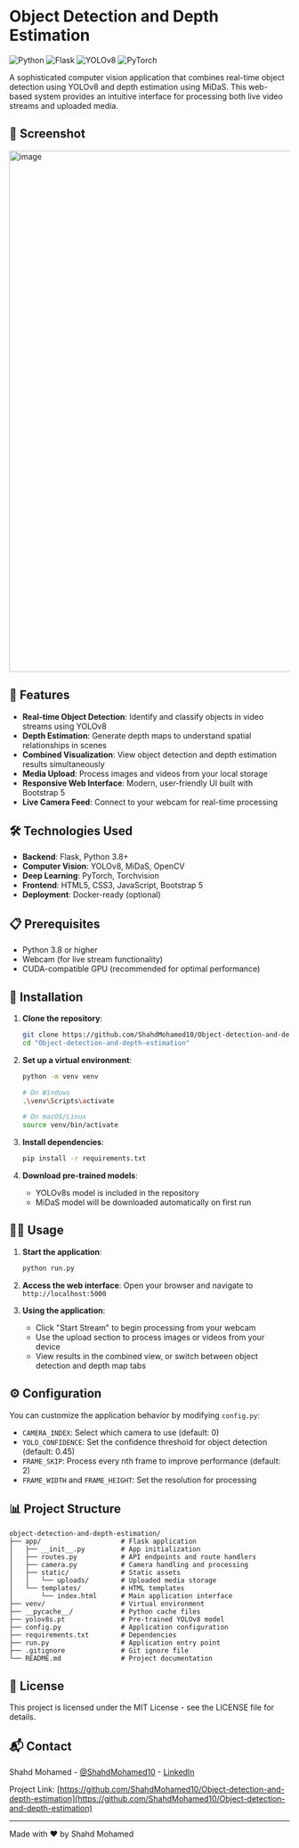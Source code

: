 # Object Detection and Depth Estimation

![Python](https://img.shields.io/badge/Python-3.8+-blue.svg)
![Flask](https://img.shields.io/badge/Flask-2.3.3-green.svg)
![YOLOv8](https://img.shields.io/badge/YOLOv8-8.0.196-red.svg)
![PyTorch](https://img.shields.io/badge/PyTorch-2.2.1-orange.svg)

A sophisticated computer vision application that combines real-time object detection using YOLOv8 and depth estimation using MiDaS. This web-based system provides an intuitive interface for processing both live video streams and uploaded media.

## 📸 Screenshot
<img width="935" alt="image" src="https://github.com/user-attachments/assets/4311030e-b598-4776-af64-4790dde4cafd" />



## 🌟 Features

- **Real-time Object Detection**: Identify and classify objects in video streams using YOLOv8
- **Depth Estimation**: Generate depth maps to understand spatial relationships in scenes
- **Combined Visualization**: View object detection and depth estimation results simultaneously
- **Media Upload**: Process images and videos from your local storage
- **Responsive Web Interface**: Modern, user-friendly UI built with Bootstrap 5
- **Live Camera Feed**: Connect to your webcam for real-time processing

## 🛠️ Technologies Used

- **Backend**: Flask, Python 3.8+
- **Computer Vision**: YOLOv8, MiDaS, OpenCV
- **Deep Learning**: PyTorch, Torchvision
- **Frontend**: HTML5, CSS3, JavaScript, Bootstrap 5
- **Deployment**: Docker-ready (optional)

## 📋 Prerequisites

- Python 3.8 or higher
- Webcam (for live stream functionality)
- CUDA-compatible GPU (recommended for optimal performance)

## 🚀 Installation

1. **Clone the repository**:
   ```bash
   git clone https://github.com/ShahdMohamed10/Object-detection-and-depth-estimation.git
   cd "Object-detection-and-depth-estimation"
   ```

2. **Set up a virtual environment**:
   ```bash
   python -m venv venv
   
   # On Windows
   .\venv\Scripts\activate
   
   # On macOS/Linux
   source venv/bin/activate
   ```

3. **Install dependencies**:
   ```bash
   pip install -r requirements.txt
   ```

4. **Download pre-trained models**:
   - YOLOv8s model is included in the repository
   - MiDaS model will be downloaded automatically on first run

## 🏃‍♂️ Usage

1. **Start the application**:
   ```bash
   python run.py
   ```

2. **Access the web interface**:
   Open your browser and navigate to `http://localhost:5000`

3. **Using the application**:
   - Click "Start Stream" to begin processing from your webcam
   - Use the upload section to process images or videos from your device
   - View results in the combined view, or switch between object detection and depth map tabs

## ⚙️ Configuration

You can customize the application behavior by modifying `config.py`:

- `CAMERA_INDEX`: Select which camera to use (default: 0)
- `YOLO_CONFIDENCE`: Set the confidence threshold for object detection (default: 0.45)
- `FRAME_SKIP`: Process every nth frame to improve performance (default: 2)
- `FRAME_WIDTH` and `FRAME_HEIGHT`: Set the resolution for processing

## 📊 Project Structure

```
object-detection-and-depth-estimation/
├── app/                    # Flask application
│   ├── __init__.py         # App initialization
│   ├── routes.py           # API endpoints and route handlers
│   ├── camera.py           # Camera handling and processing
│   ├── static/             # Static assets
│   │   └── uploads/        # Uploaded media storage
│   └── templates/          # HTML templates
│       └── index.html      # Main application interface
├── venv/                   # Virtual environment
├── __pycache__/            # Python cache files
├── yolov8s.pt              # Pre-trained YOLOv8 model
├── config.py               # Application configuration
├── requirements.txt        # Dependencies
├── run.py                  # Application entry point
├── .gitignore              # Git ignore file
└── README.md               # Project documentation
```

## 📄 License

This project is licensed under the MIT License - see the LICENSE file for details.

## 📬 Contact

Shahd Mohamed - [@ShahdMohamed10](https://github.com/ShahdMohamed10) - [LinkedIn](https://www.linkedin.com/in/shahd-mohamed-123a68277/)

Project Link: [https://github.com/ShahdMohamed10/Object-detection-and-depth-estimation](https://github.com/ShahdMohamed10/Object-detection-and-depth-estimation)

---

Made with ❤️ by Shahd Mohamed

